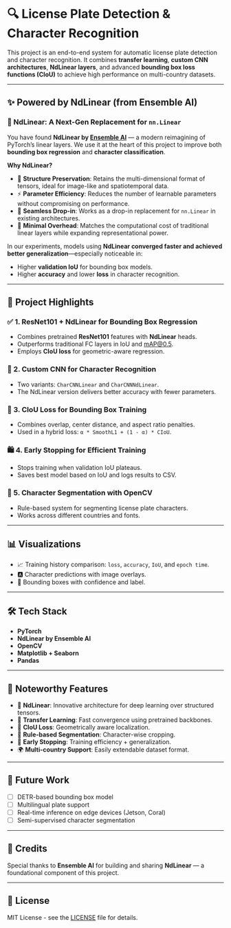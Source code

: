 # 🔍 License Plate Detection & Character Recognition

This project is an end-to-end system for automatic license plate detection and character recognition. It combines **transfer learning**, **custom CNN architectures**, **NdLinear layers**, and advanced **bounding box loss functions (CIoU)** to achieve high performance on multi-country datasets.

---

## ✨ Powered by NdLinear (from Ensemble AI)

### 🔹 NdLinear: A Next-Gen Replacement for `nn.Linear`
You have found **NdLinear by [Ensemble AI](https://ensembleai.org)** — a modern reimagining of PyTorch’s linear layers. We use it at the heart of this project to improve both **bounding box regression** and **character classification**.

**Why NdLinear?**
- 🧠 **Structure Preservation**: Retains the multi-dimensional format of tensors, ideal for image-like and spatiotemporal data.
- ⚡ **Parameter Efficiency**: Reduces the number of learnable parameters without compromising on performance.
- 🔄 **Seamless Drop-in**: Works as a drop-in replacement for `nn.Linear` in existing architectures.
- 🚀 **Minimal Overhead**: Matches the computational cost of traditional linear layers while expanding representational power.

In our experiments, models using **NdLinear converged faster and achieved better generalization**—especially noticeable in:
- Higher **validation IoU** for bounding box models.
- Higher **accuracy** and lower **loss** in character recognition.

---

## 🚀 Project Highlights

### ✅ 1. ResNet101 + NdLinear for Bounding Box Regression
- Combines pretrained **ResNet101** features with **NdLinear** heads.
- Outperforms traditional FC layers in IoU and mAP@0.5.
- Employs **CIoU loss** for geometric-aware regression.

### 🧠 2. Custom CNN for Character Recognition
- Two variants: `CharCNNLinear` and `CharCNNNdLinear`.
- The NdLinear version delivers better accuracy with fewer parameters.

### 🫲 3. CIoU Loss for Bounding Box Training
- Combines overlap, center distance, and aspect ratio penalties.
- Used in a hybrid loss: `α * SmoothL1 + (1 - α) * CIoU`.

### 🛍️ 4. Early Stopping for Efficient Training
- Stops training when validation IoU plateaus.
- Saves best model based on IoU and logs results to CSV.

### 🧹 5. Character Segmentation with OpenCV
- Rule-based system for segmenting license plate characters.
- Works across different countries and fonts.

---

## 📊 Visualizations

- 📈 Training history comparison: `loss`, `accuracy`, `IoU`, and `epoch time`.
- 🅰️ Character predictions with image overlays.
- 🔵 Bounding boxes with confidence and label.

---

## 🛠️ Tech Stack

- **PyTorch**
- **NdLinear by Ensemble AI**
- **OpenCV**
- **Matplotlib + Seaborn**
- **Pandas**

---

## 📌 Noteworthy Features

- 🔹 **NdLinear**: Innovative architecture for deep learning over structured tensors.
- 🧠 **Transfer Learning**: Fast convergence using pretrained backbones.
- 🌟 **CIoU Loss**: Geometrically aware localization.
- 🔄 **Rule-based Segmentation**: Character-wise cropping.
- 🛑 **Early Stopping**: Training efficiency + generalization.
- 🌍 **Multi-country Support**: Easily extendable dataset format.

---

## 🧐 Future Work

- [ ] DETR-based bounding box model
- [ ] Multilingual plate support
- [ ] Real-time inference on edge devices (Jetson, Coral)
- [ ] Semi-supervised character segmentation

---

## 👥 Credits

Special thanks to **Ensemble AI** for building and sharing **NdLinear** — a foundational component of this project.

---

## 📜 License

MIT License - see the [LICENSE](LICENSE) file for details.

